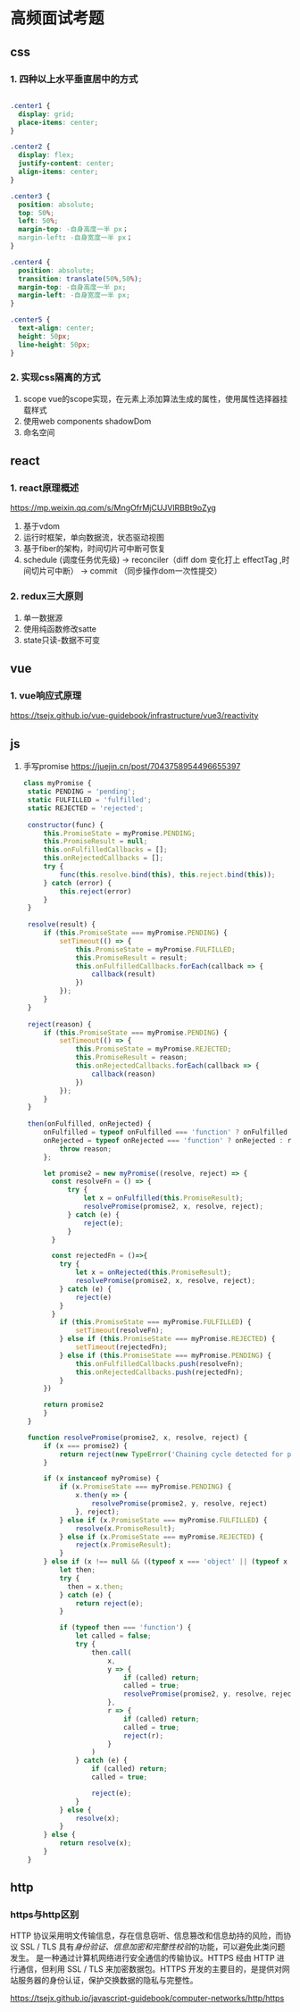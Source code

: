 # 高频面试考题

## css

### 1. 四种以上水平垂直居中的方式

```css

.center1 {
  display: grid;
  place-items: center;
}

.center2 {
  display: flex;
  justify-content: center;
  align-items: center;
}

.center3 {
  position: absolute;
  top: 50%;
  left: 50%;
  margin-top: -自身高度一半 px；
  margin-left: -自身宽度一半 px；
}

.center4 {
  position: absolute;
  transition: translate(50%,50%);
  margin-top: -自身高度一半 px;
  margin-left: -自身宽度一半 px;
}

.center5 {
  text-align: center;
  height: 50px;
  line-height: 50px;
}

```

### 2. 实现css隔离的方式

1. scope
   vue的scope实现，在元素上添加算法生成的属性，使用属性选择器挂载样式
2. 使用web components shadowDom
3. 命名空间

## react

### 1. react原理概述

   <https://mp.weixin.qq.com/s/MngOfrMjCUJVlRBBt9oZyg>

   1. 基于vdom
   2. 运行时框架，单向数据流，状态驱动视图
   3. 基于fiber的架构，时间切片可中断可恢复
   4. schedule (调度任务优先级) -> reconciler（diff dom 变化打上 effectTag ,时间切片可中断） -> commit （同步操作dom一次性提交）

### 2. redux三大原则

1. 单一数据源
2. 使用纯函数修改satte
3. state只读-数据不可变

## vue

### 1. vue响应式原理

  <https://tsejx.github.io/vue-guidebook/infrastructure/vue3/reactivity>

## js

1. 手写promise
   <https://juejin.cn/post/7043758954496655397>

   ```js
   class myPromise {
    static PENDING = 'pending';
    static FULFILLED = 'fulfilled';
    static REJECTED = 'rejected';
    
    constructor(func) {
        this.PromiseState = myPromise.PENDING;
        this.PromiseResult = null;
        this.onFulfilledCallbacks = [];
        this.onRejectedCallbacks = [];
        try {
            func(this.resolve.bind(this), this.reject.bind(this));
        } catch (error) {
            this.reject(error)
        }
    }
    
    resolve(result) {
        if (this.PromiseState === myPromise.PENDING) {
            setTimeout(() => {
                this.PromiseState = myPromise.FULFILLED;
                this.PromiseResult = result;
                this.onFulfilledCallbacks.forEach(callback => {
                    callback(result)
                })
            });
        }
    }
    
    reject(reason) {
        if (this.PromiseState === myPromise.PENDING) {
            setTimeout(() => {
                this.PromiseState = myPromise.REJECTED;
                this.PromiseResult = reason;
                this.onRejectedCallbacks.forEach(callback => {
                    callback(reason)
                })
            });
        }
    }
    
    then(onFulfilled, onRejected) {
        onFulfilled = typeof onFulfilled === 'function' ? onFulfilled : value => value;
        onRejected = typeof onRejected === 'function' ? onRejected : reason => {
            throw reason;
        };

        let promise2 = new myPromise((resolve, reject) => {
          const resolveFn = () => {
              try {
                  let x = onFulfilled(this.PromiseResult);
                  resolvePromise(promise2, x, resolve, reject);
              } catch (e) {
                  reject(e);
              }
          } 

          const rejectedFn = ()=>{
            try {
                let x = onRejected(this.PromiseResult);
                resolvePromise(promise2, x, resolve, reject);
            } catch (e) {
                reject(e)
            }
          }
            if (this.PromiseState === myPromise.FULFILLED) {
                setTimeout(resolveFn);
            } else if (this.PromiseState === myPromise.REJECTED) {
                setTimeout(rejectedFn);
            } else if (this.PromiseState === myPromise.PENDING) {
                this.onFulfilledCallbacks.push(resolveFn);
                this.onRejectedCallbacks.push(rejectedFn);
            }
        })

        return promise2
        }
    }

    function resolvePromise(promise2, x, resolve, reject) {
        if (x === promise2) {
            return reject(new TypeError('Chaining cycle detected for promise'));
        }

        if (x instanceof myPromise) {
            if (x.PromiseState === myPromise.PENDING) {
                x.then(y => {
                    resolvePromise(promise2, y, resolve, reject)
                }, reject);
            } else if (x.PromiseState === myPromise.FULFILLED) {
                resolve(x.PromiseResult);
            } else if (x.PromiseState === myPromise.REJECTED) {
                reject(x.PromiseResult);
            }
        } else if (x !== null && ((typeof x === 'object' || (typeof x === 'function')))) {
            let then;
            try {
              then = x.then;
            } catch (e) {
                return reject(e);
            }

            if (typeof then === 'function') {
                let called = false;
                try {
                    then.call(
                        x,
                        y => {
                            if (called) return;
                            called = true;
                            resolvePromise(promise2, y, resolve, reject);
                        },
                        r => {
                            if (called) return;
                            called = true;
                            reject(r);
                        }
                    )
                } catch (e) {
                    if (called) return;
                    called = true;

                    reject(e);
                }
            } else {
                resolve(x);
            }
        } else {
            return resolve(x);
        }
    }
   ```

## http

### https与http区别

HTTP 协议采用明文传输信息，存在信息窃听、信息篡改和信息劫持的风险，而协议 SSL / TLS 具有*身份验证、信息加密和完整性校验*的功能，可以避免此类问题发生。
是一种通过计算机网络进行安全通信的传输协议。HTTPS 经由 HTTP 进行通信，但利用 SSL / TLS 来加密数据包。HTTPS 开发的主要目的，是提供对网站服务器的身份认证，保护交换数据的隐私与完整性。

<https://tsejx.github.io/javascript-guidebook/computer-networks/http/https>
